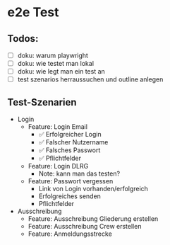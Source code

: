 # e2e Test

## Todos:

- [ ] doku: warum playwright
- [ ] doku: wie testet man lokal
- [ ] doku: wie legt man ein test an
- [ ] test szenarios herraussuchen und outline anlegen

## Test-Szenarien

- Login
  - Feature: Login Email
    - ✅ Erfolgreicher Login
    - ✅ Falscher Nutzername
    - ✅ Falsches Passwort
    - ✅ Pflichtfelder
  - Feature: Login DLRG
    - Note: kann man das testen?
  - Feature: Passwort vergessen
    - Link von Login vorhanden/erfolgreich
    - Erfolgreiches senden
    - Pflichtfelder
- Ausschreibung
  - Feature: Ausschreibung Gliederung erstellen
  - Feature: Ausschreibung Crew erstellen
  - Feature: Anmeldungsstrecke

